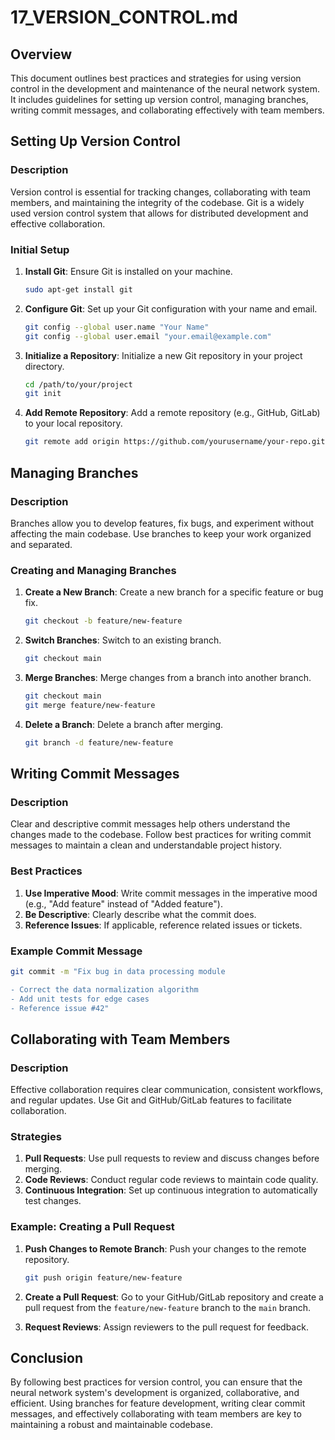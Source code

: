 # 17_VERSION_CONTROL.md

## Overview

This document outlines best practices and strategies for using version control in the development and maintenance of the neural network system. It includes guidelines for setting up version control, managing branches, writing commit messages, and collaborating effectively with team members.

## Setting Up Version Control

### Description

Version control is essential for tracking changes, collaborating with team members, and maintaining the integrity of the codebase. Git is a widely used version control system that allows for distributed development and effective collaboration.

### Initial Setup

1. **Install Git**: Ensure Git is installed on your machine.
   ```sh
   sudo apt-get install git
   ```

2. **Configure Git**: Set up your Git configuration with your name and email.
   ```sh
   git config --global user.name "Your Name"
   git config --global user.email "your.email@example.com"
   ```

3. **Initialize a Repository**: Initialize a new Git repository in your project directory.
   ```sh
   cd /path/to/your/project
   git init
   ```

4. **Add Remote Repository**: Add a remote repository (e.g., GitHub, GitLab) to your local repository.
   ```sh
   git remote add origin https://github.com/yourusername/your-repo.git
   ```

## Managing Branches

### Description

Branches allow you to develop features, fix bugs, and experiment without affecting the main codebase. Use branches to keep your work organized and separated.

### Creating and Managing Branches

1. **Create a New Branch**: Create a new branch for a specific feature or bug fix.
   ```sh
   git checkout -b feature/new-feature
   ```

2. **Switch Branches**: Switch to an existing branch.
   ```sh
   git checkout main
   ```

3. **Merge Branches**: Merge changes from a branch into another branch.
   ```sh
   git checkout main
   git merge feature/new-feature
   ```

4. **Delete a Branch**: Delete a branch after merging.
   ```sh
   git branch -d feature/new-feature
   ```

## Writing Commit Messages

### Description

Clear and descriptive commit messages help others understand the changes made to the codebase. Follow best practices for writing commit messages to maintain a clean and understandable project history.

### Best Practices

1. **Use Imperative Mood**: Write commit messages in the imperative mood (e.g., "Add feature" instead of "Added feature").
2. **Be Descriptive**: Clearly describe what the commit does.
3. **Reference Issues**: If applicable, reference related issues or tickets.

### Example Commit Message

```sh
git commit -m "Fix bug in data processing module

- Correct the data normalization algorithm
- Add unit tests for edge cases
- Reference issue #42"
```

## Collaborating with Team Members

### Description

Effective collaboration requires clear communication, consistent workflows, and regular updates. Use Git and GitHub/GitLab features to facilitate collaboration.

### Strategies

1. **Pull Requests**: Use pull requests to review and discuss changes before merging.
2. **Code Reviews**: Conduct regular code reviews to maintain code quality.
3. **Continuous Integration**: Set up continuous integration to automatically test changes.

### Example: Creating a Pull Request

1. **Push Changes to Remote Branch**: Push your changes to the remote repository.
   ```sh
   git push origin feature/new-feature
   ```

2. **Create a Pull Request**: Go to your GitHub/GitLab repository and create a pull request from the `feature/new-feature` branch to the `main` branch.

3. **Request Reviews**: Assign reviewers to the pull request for feedback.

## Conclusion

By following best practices for version control, you can ensure that the neural network system's development is organized, collaborative, and efficient. Using branches for feature development, writing clear commit messages, and effectively collaborating with team members are key to maintaining a robust and maintainable codebase.